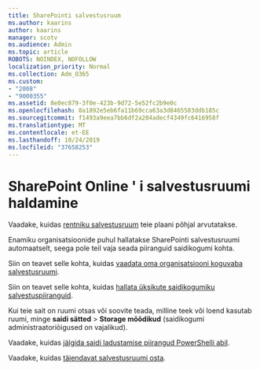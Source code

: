 ```yaml
---
title: SharePointi salvestusruum
ms.author: kaarins
author: kaarins
manager: scotv
ms.audience: Admin
ms.topic: article
ROBOTS: NOINDEX, NOFOLLOW
localization_priority: Normal
ms.collection: Adm_O365
ms.custom:
- "2008"
- "9000355"
ms.assetid: 8e0ec879-3f0e-423b-9d72-5e52fc2b9e0c
ms.openlocfilehash: 8a1892e5eb6fa11b69cca63a3d8465583ddb185c
ms.sourcegitcommit: f1493a9eea7bb6df2a284adecf4349fc6416958f
ms.translationtype: MT
ms.contentlocale: et-EE
ms.lasthandoff: 10/24/2019
ms.locfileid: "37658253"
---
```

# <a name="manage-your-sharepoint-online-storage"></a>SharePoint Online ' i salvestusruumi haldamine

Vaadake, kuidas [rentniku salvestusruum](https://docs.microsoft.com/office365/servicedescriptions/sharepoint-online-service-description/sharepoint-online-limits?redirectedfrom=MSDN#limits-by-plan) teie plaani põhjal arvutatakse.

Enamiku organisatsioonide puhul hallatakse SharePointi salvestusruumi automaatselt, seega pole teil vaja seada piiranguid saidikogumi kohta.

Siin on teavet selle kohta, kuidas [vaadata oma organisatsiooni koguvaba salvestusruumi](https://docs.microsoft.com/sharepoint/manage-site-collection-storage-limits).

Siin on teavet selle kohta, kuidas [hallata üksikute saidikogumiku salvestuspiiranguid](https://docs.microsoft.com/sharepoint/manage-site-collection-storage-limits#manage-individual-site-storage-limits).

Kui teie sait on ruumi otsas või soovite teada, milline teek või loend kasutab ruumi, minge **saidi sätted** > **Storage mõõdikud** (saidikogumi administraatoriõigused on vajalikud).

Vaadake, kuidas [jälgida saidi ladustamise piirangud PowerShelli abil](https://docs.microsoft.com/sharepoint/manage-site-collection-storage-limits#monitor-site-storage-limits-by-using-powershell).

Vaadake, kuidas [täiendavat salvestusruumi osta](https://docs.microsoft.com/office365/admin/subscriptions-and-billing/add-storage-space). 
  